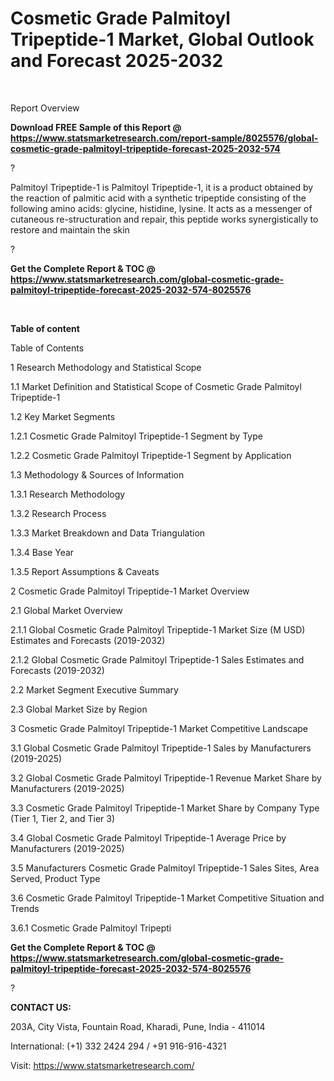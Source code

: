 <h1>Cosmetic Grade Palmitoyl Tripeptide-1 Market, Global Outlook and Forecast 2025-2032</h1><br/><p>Report Overview</p>
 
 
 
 <div><b>Download FREE Sample of this Report @ <a href="https://www.statsmarketresearch.com/download-free-sample/8025576/global-cosmetic-grade-palmitoyl-tripeptide-forecast-2025-2032-574">https://www.statsmarketresearch.com/report-sample/8025576/global-cosmetic-grade-palmitoyl-tripeptide-forecast-2025-2032-574</a></b></div>
 
 
 
 <p>? </p>
 
 
 
 <p>Palmitoyl Tripeptide-1 is Palmitoyl Tripeptide-1, it is a product obtained by the reaction of palmitic acid with a synthetic tripeptide consisting of the following amino acids: glycine, histidine, lysine. It acts as a messenger of cutaneous re-structuration and repair, this peptide works synergistically to restore and maintain the skin</p>
 
 
 
 <p>? </p>
 
 
 
 <div><b>Get the Complete Report & TOC @ <a href="https://www.statsmarketresearch.com/global-cosmetic-grade-palmitoyl-tripeptide-forecast-2025-2032-574-8025576">https://www.statsmarketresearch.com/global-cosmetic-grade-palmitoyl-tripeptide-forecast-2025-2032-574-8025576</a></b></div>
 
 
 
 <p><br />
 
 <b>Table of content</b></p>
 
 
 
 <p>Table of Contents<br />
 
 1 Research Methodology and Statistical Scope<br />
 
 1.1 Market Definition and Statistical Scope of Cosmetic Grade Palmitoyl Tripeptide-1<br />
 
 1.2 Key Market Segments<br />
 
 1.2.1 Cosmetic Grade Palmitoyl Tripeptide-1 Segment by Type<br />
 
 1.2.2 Cosmetic Grade Palmitoyl Tripeptide-1 Segment by Application<br />
 
 1.3 Methodology & Sources of Information<br />
 
 1.3.1 Research Methodology<br />
 
 1.3.2 Research Process<br />
 
 1.3.3 Market Breakdown and Data Triangulation<br />
 
 1.3.4 Base Year<br />
 
 1.3.5 Report Assumptions & Caveats<br />
 
 2 Cosmetic Grade Palmitoyl Tripeptide-1 Market Overview<br />
 
 2.1 Global Market Overview<br />
 
 2.1.1 Global Cosmetic Grade Palmitoyl Tripeptide-1 Market Size (M USD) Estimates and Forecasts (2019-2032)<br />
 
 2.1.2 Global Cosmetic Grade Palmitoyl Tripeptide-1 Sales Estimates and Forecasts (2019-2032)<br />
 
 2.2 Market Segment Executive Summary<br />
 
 2.3 Global Market Size by Region<br />
 
 3 Cosmetic Grade Palmitoyl Tripeptide-1 Market Competitive Landscape<br />
 
 3.1 Global Cosmetic Grade Palmitoyl Tripeptide-1 Sales by Manufacturers (2019-2025)<br />
 
 3.2 Global Cosmetic Grade Palmitoyl Tripeptide-1 Revenue Market Share by Manufacturers (2019-2025)<br />
 
 3.3 Cosmetic Grade Palmitoyl Tripeptide-1 Market Share by Company Type (Tier 1, Tier 2, and Tier 3)<br />
 
 3.4 Global Cosmetic Grade Palmitoyl Tripeptide-1 Average Price by Manufacturers (2019-2025)<br />
 
 3.5 Manufacturers Cosmetic Grade Palmitoyl Tripeptide-1 Sales Sites, Area Served, Product Type<br />
 
 3.6 Cosmetic Grade Palmitoyl Tripeptide-1 Market Competitive Situation and Trends<br />
 
 3.6.1 Cosmetic Grade Palmitoyl Tripepti</p>
 
 
 
 <div><b>Get the Complete Report & TOC @ <a href="https://www.statsmarketresearch.com/global-cosmetic-grade-palmitoyl-tripeptide-forecast-2025-2032-574-8025576">https://www.statsmarketresearch.com/global-cosmetic-grade-palmitoyl-tripeptide-forecast-2025-2032-574-8025576</a></b></div>
 
 
 
 <p>? </p>
 
 
 
 <p><b>CONTACT US:</b><br />
 
 203A, City Vista, Fountain Road, Kharadi, Pune, India - 411014<br />
 
 International: (+1) 332 2424 294 / +91 916-916-4321<br />
 
 Visit: <a href="https://www.statsmarketresearch.com/">https://www.statsmarketresearch.com/</a></p>